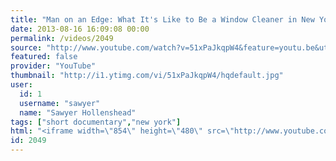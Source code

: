 ```yaml
---
title: "Man on an Edge: What It's Like to Be a Window Cleaner in New York City"
date: 2013-08-16 16:09:08 00:00
permalink: /videos/2049
source: "http://www.youtube.com/watch?v=51xPaJkqpW4&feature=youtu.be&utm_source=buffer&utm_campaign=Buffer&utm_content=buffer4d402&utm_medium=twitter"
featured: false
provider: "YouTube"
thumbnail: "http://i1.ytimg.com/vi/51xPaJkqpW4/hqdefault.jpg"
user:
  id: 1
  username: "sawyer"
  name: "Sawyer Hollenshead"
tags: ["short documentary","new york"]
html: "<iframe width=\"854\" height=\"480\" src=\"http://www.youtube.com/embed/51xPaJkqpW4?wmode=transparent&feature=oembed\" frameborder=\"0\" allowfullscreen></iframe>"
id: 2049
---
```


